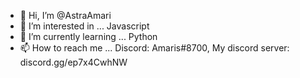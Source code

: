 - 👋 Hi, I’m @AstraAmari
- 👀 I’m interested in ... Javascript
- 🌱 I’m currently learning ... Python
- 📫 How to reach me ... Discord: Amaris#8700, My discord server: discord.gg/ep7x4CwhNW
